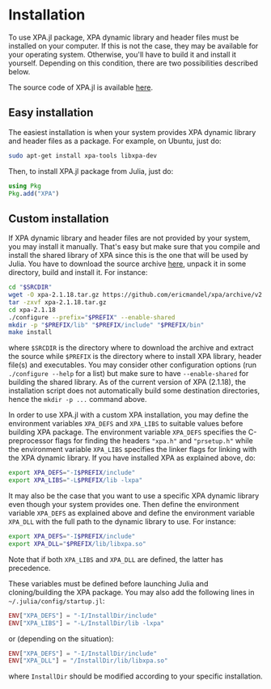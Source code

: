# Installation

To use XPA.jl package, XPA dynamic library and header files must be installed
on your computer.  If this is not the case, they may be available for your
operating system.  Otherwise, you'll have to build it and install it yourself.
Depending on this condition, there are two possibilities described below.

The source code of XPA.jl is available [here](https://github.com/emmt/XPA.jl).


## Easy installation

The easiest installation is when your system provides XPA dynamic library and
header files as a package.  For example, on Ubuntu, just do:

```sh
sudo apt-get install xpa-tools libxpa-dev
```

Then, to install XPA.jl package from Julia, just do:

```julia
using Pkg
Pkg.add("XPA")
```


## Custom installation

If XPA dynamic library and header files are not provided by your system, you
may install it manually.  That's easy but make sure that you compile and
install the shared library of XPA since this is the one that will be used by
Julia.  You have to download the source archive
[here](https://github.com/ericmandel/xpa/releases/latest), unpack it in some
directory, build and install it.  For instance:

```sh
cd "$SRCDIR"
wget -O xpa-2.1.18.tar.gz https://github.com/ericmandel/xpa/archive/v2.1.18.tar.gz
tar -zxvf xpa-2.1.18.tar.gz
cd xpa-2.1.18
./configure --prefix="$PREFIX" --enable-shared
mkdir -p "$PREFIX/lib" "$PREFIX/include" "$PREFIX/bin"
make install
```

where `$SRCDIR` is the directory where to download the archive and extract the
source while `$PREFIX` is the directory where to install XPA library, header
file(s) and executables.  You may consider other configuration options (run
`./configure --help` for a list) but make sure to have `--enable-shared` for
building the shared library.  As of the current version of XPA (2.1.18), the
installation script does not automatically build some destination directories,
hence the `mkdir -p ...` command above.

In order to use XPA.jl with a custom XPA installation, you may define the
environment variables `XPA_DEFS` and `XPA_LIBS` to suitable values before
building XPA package.  The environment variable `XPA_DEFS` specifies the
C-preprocessor flags for finding the headers `"xpa.h"` and `"prsetup.h"` while
the environment variable `XPA_LIBS` specifies the linker flags for linking with
the XPA dynamic library.  If you have installed XPA as explained above, do:

```sh
export XPA_DEFS="-I$PREFIX/include"
export XPA_LIBS="-L$PREFIX/lib -lxpa"
```

It may also be the case that you want to use a specific XPA dynamic library
even though your system provides one.  Then define the environment variable
`XPA_DEFS` as explained above and define the environment variable `XPA_DLL`
with the full path to the dynamic library to use.  For instance:

```sh
export XPA_DEFS="-I$PREFIX/include"
export XPA_DLL="$PREFIX/lib/libxpa.so"
```

Note that if both `XPA_LIBS` and `XPA_DLL` are defined, the latter has
precedence.

These variables must be defined before launching Julia and cloning/building the
XPA package.  You may also add the following lines in
`~/.julia/config/startup.jl`:

```julia
ENV["XPA_DEFS"] = "-I/InstallDir/include"
ENV["XPA_LIBS"] = "-L/InstallDir/lib -lxpa"
```

or (depending on the situation):

```julia
ENV["XPA_DEFS"] = "-I/InstallDir/include"
ENV["XPA_DLL"] = "/InstallDir/lib/libxpa.so"
```

where `InstallDir` should be modified according to your specific installation.
